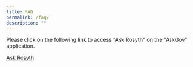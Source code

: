 ```yaml
---
title: FAQ
permalink: /faq/
description: ""
---
```

Please click on the following link to access "Ask Rosyth" on the "AskGov" application.

[Ask Rosyth](https://ask.gov.sg/rosyth)